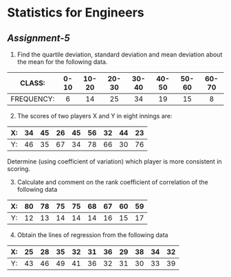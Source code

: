 # Statistics for Engineers
## _Assignment-5_

1. Find the quartile deviation, standard deviation and mean deviation about the mean for the following data.

CLASS: | 0-10 | 10-20 | 20-30 | 30-40 | 40-50 | 50-60 | 60-70
:----: | :--: | :--: | :--: | :--: | :--: | :--: | :--: 
FREQUENCY: | 6 | 14 | 25 | 34 | 19 | 15 | 8 

2. The scores of two players X and Y in eight innings are:

X: | 34 | 45 | 26 | 45 | 56 | 32 | 44 | 23
:-:|:-:|:-:|:-:|:-:|:-:|:-:|:-:|:-:|
Y: | 46 | 35 | 67 | 34 | 78 | 66 | 30 | 76

Determine (using coefficient of variation) which player is more consistent in scoring.

3. Calculate and comment on the rank coefficient of correlation of the following data

X: | 80 | 78 | 75 | 75 | 68 | 67 | 60 | 59
:-:|:-:|:-:|:-:|:-:|:-:|:-:|:-:|:-:|
Y: | 12 | 13 | 14 | 14 | 14 | 16 | 15 | 17

4. Obtain the lines of regression from the following data

X: | 25 | 28 | 35 | 32 | 31 | 36 | 29 | 38 | 34 | 32
:-:|:-:|:-:|:-:|:-:|:-:|:-:|:-:|:-:|:-:|:-:|
Y: |43 | 46 | 49 | 41 | 36 | 32 | 31 | 30 | 33 | 39

